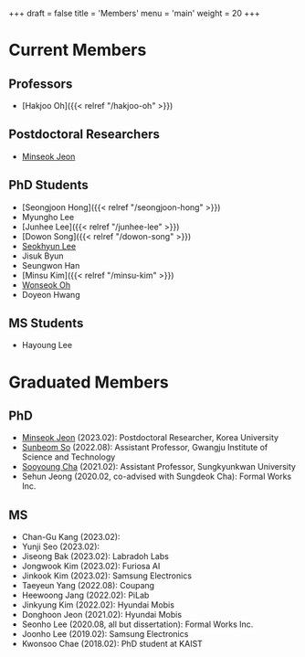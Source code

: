 +++
draft = false
title = 'Members'
menu = 'main'
weight = 20
+++

# Current Members

## Professors

- [Hakjoo Oh]({{< relref "/hakjoo-oh" >}})

## Postdoctoral Researchers
- [Minseok Jeon](https://minseokjgit.github.io/)

## PhD Students
- [Seongjoon Hong]({{< relref "/seongjoon-hong" >}})
- Myungho Lee
- [Junhee Lee]({{< relref "/junhee-lee" >}})
- [Dowon Song]({{< relref "/dowon-song" >}})
- [Seokhyun Lee](https://seokhyunlee.info/)
- Jisuk Byun
- Seungwon Han
- [Minsu Kim]({{< relref "/minsu-kim" >}})
- [Wonseok Oh](https://marinelay.pages.dev/)
- Doyeon Hwang

## MS Students
- Hayoung Lee

# Graduated Members

## PhD
- [Minseok Jeon](https://minseokjgit.github.io/) (2023.02): Postdoctoral Researcher, Korea University
- [Sunbeom So](https://sites.google.com/site/sunbeomsoprl/) (2022.08): Assistant Professor, Gwangju Institute of Science and Technology
- [Sooyoung Cha](https://sites.google.com/view/sooyoungcha/) (2021.02): Assistant Professor, Sungkyunkwan University
- Sehun Jeong (2020.02, co-advised with Sungdeok Cha): Formal Works Inc.

## MS
- Chan-Gu Kang (2023.02):
- Yunji Seo (2023.02):
- Jiseong Bak (2023.02): Labradoh Labs
- Jongwook Kim (2023.02): Furiosa AI
- Jinkook Kim (2023.02): Samsung Electronics
- Taeyeun Yang (2022.08): Coupang
- Heewoong Jang (2022.02): PiLab
- Jinkyung Kim (2022.02): Hyundai Mobis
- Donghoon Jeon (2021.02): Hyundai Mobis
- Seonho Lee (2020.08, all but dissertation): Formal Works Inc.
- Joonho Lee (2019.02): Samsung Electronics
- Kwonsoo Chae (2018.02): PhD student at KAIST
